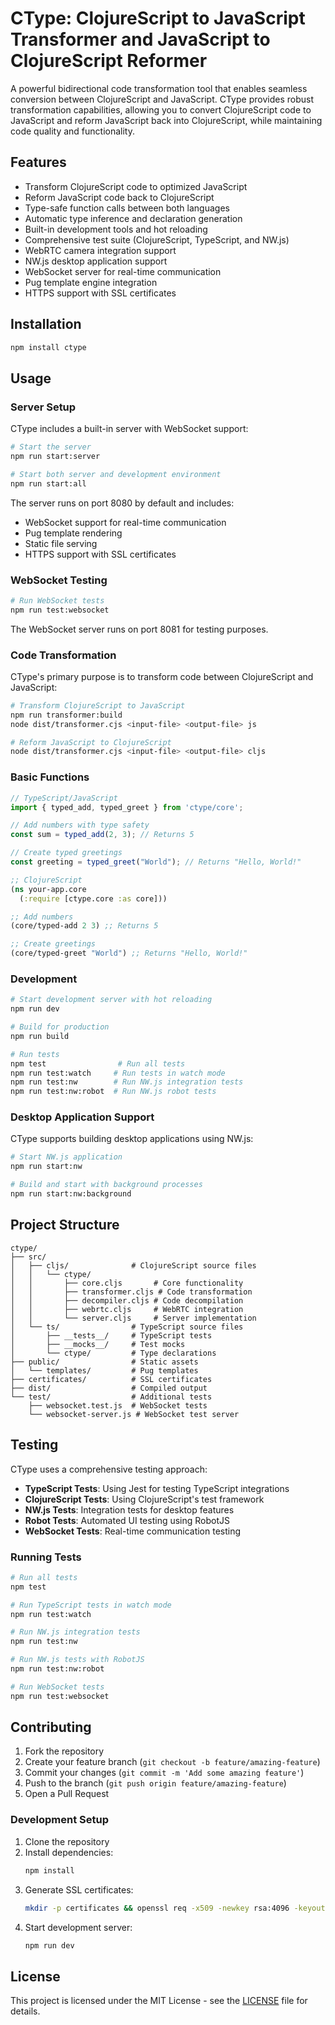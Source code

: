 # CType: ClojureScript to JavaScript Transformer and JavaScript to ClojureScript Reformer

A powerful bidirectional code transformation tool that enables seamless conversion between ClojureScript and JavaScript. CType provides robust transformation capabilities, allowing you to convert ClojureScript code to JavaScript and reform JavaScript back into ClojureScript, while maintaining code quality and functionality.

## Features

- Transform ClojureScript code to optimized JavaScript
- Reform JavaScript code back to ClojureScript
- Type-safe function calls between both languages
- Automatic type inference and declaration generation
- Built-in development tools and hot reloading
- Comprehensive test suite (ClojureScript, TypeScript, and NW.js)
- WebRTC camera integration support
- NW.js desktop application support
- WebSocket server for real-time communication
- Pug template engine integration
- HTTPS support with SSL certificates

## Installation

```bash
npm install ctype
```

## Usage

### Server Setup

CType includes a built-in server with WebSocket support:

```bash
# Start the server
npm run start:server

# Start both server and development environment
npm run start:all
```

The server runs on port 8080 by default and includes:
- WebSocket support for real-time communication
- Pug template rendering
- Static file serving
- HTTPS support with SSL certificates

### WebSocket Testing

```bash
# Run WebSocket tests
npm run test:websocket
```

The WebSocket server runs on port 8081 for testing purposes.

### Code Transformation

CType's primary purpose is to transform code between ClojureScript and JavaScript:

```bash
# Transform ClojureScript to JavaScript
npm run transformer:build
node dist/transformer.cjs <input-file> <output-file> js

# Reform JavaScript to ClojureScript
node dist/transformer.cjs <input-file> <output-file> cljs
```

### Basic Functions

```typescript
// TypeScript/JavaScript
import { typed_add, typed_greet } from 'ctype/core';

// Add numbers with type safety
const sum = typed_add(2, 3); // Returns 5

// Create typed greetings
const greeting = typed_greet("World"); // Returns "Hello, World!"
```

```clojure
;; ClojureScript
(ns your-app.core
  (:require [ctype.core :as core]))

;; Add numbers
(core/typed-add 2 3) ;; Returns 5

;; Create greetings
(core/typed-greet "World") ;; Returns "Hello, World!"
```

### Development

```bash
# Start development server with hot reloading
npm run dev

# Build for production
npm run build

# Run tests
npm test                # Run all tests
npm run test:watch     # Run tests in watch mode
npm run test:nw        # Run NW.js integration tests
npm run test:nw:robot  # Run NW.js robot tests
```

### Desktop Application Support

CType supports building desktop applications using NW.js:

```bash
# Start NW.js application
npm run start:nw

# Build and start with background processes
npm run start:nw:background
```

## Project Structure

```
ctype/
├── src/
│   ├── cljs/              # ClojureScript source files
│   │   └── ctype/
│   │       ├── core.cljs       # Core functionality
│   │       ├── transformer.cljs # Code transformation
│   │       ├── decompiler.cljs # Code decompilation
│   │       ├── webrtc.cljs     # WebRTC integration
│   │       └── server.cljs     # Server implementation
│   └── ts/                # TypeScript source files
│       ├── __tests__/     # TypeScript tests
│       ├── __mocks__/     # Test mocks
│       └── ctype/         # Type declarations
├── public/                # Static assets
│   └── templates/         # Pug templates
├── certificates/          # SSL certificates
├── dist/                  # Compiled output
└── test/                  # Additional tests
    ├── websocket.test.js  # WebSocket tests
    └── websocket-server.js # WebSocket test server
```

## Testing

CType uses a comprehensive testing approach:

- **TypeScript Tests**: Using Jest for testing TypeScript integrations
- **ClojureScript Tests**: Using ClojureScript's test framework
- **NW.js Tests**: Integration tests for desktop features
- **Robot Tests**: Automated UI testing using RobotJS
- **WebSocket Tests**: Real-time communication testing

### Running Tests

```bash
# Run all tests
npm test

# Run TypeScript tests in watch mode
npm run test:watch

# Run NW.js integration tests
npm run test:nw

# Run NW.js tests with RobotJS
npm run test:nw:robot

# Run WebSocket tests
npm run test:websocket
```

## Contributing

1. Fork the repository
2. Create your feature branch (`git checkout -b feature/amazing-feature`)
3. Commit your changes (`git commit -m 'Add some amazing feature'`)
4. Push to the branch (`git push origin feature/amazing-feature`)
5. Open a Pull Request

### Development Setup

1. Clone the repository
2. Install dependencies:
   ```bash
   npm install
   ```
3. Generate SSL certificates:
   ```bash
   mkdir -p certificates && openssl req -x509 -newkey rsa:4096 -keyout certificates/key.pem -out certificates/cert.pem -days 365 -nodes -subj "/CN=localhost"
   ```
4. Start development server:
   ```bash
   npm run dev
   ```

## License

This project is licensed under the MIT License - see the [LICENSE](LICENSE) file for details.
